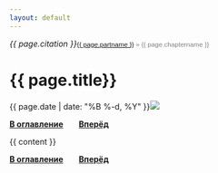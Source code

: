 ```yaml
---
layout: default
---
```


<p><span class="marginnote" style="font-size:inherit;font-style:italic;">{{ page.citation }}</span><span style="color:gray;font-family:sans-serif;font-size:smaller;"><a href="{{ page.parturl }}" title="{{ page.partname }}">{{ page.partname }}</a> » {{ page.chaptername }}</span></p>
<h1>{{ page.title}}</h1>
<p class="subtitle">{{ page.date | date: "%B %-d, %Y" }}<span class="marginnote" ><img src="img/{{page.frontimage}}.jpg"/></span></p>


<p><a href="inf.htm" title="В оглавление"><strong>В оглавление</strong></a> &nbsp;&nbsp;&nbsp;&nbsp;&nbsp; <a href="{{ page.pagenext }}" title="Вперёд"><strong>Вперёд</strong></a></p>


{{ content }}

<p><a href="inf.htm" title="В оглавление"><strong>В оглавление</strong></a> &nbsp;&nbsp;&nbsp;&nbsp;&nbsp; <a href="{{ page.pagenext }}" title="Вперёд"><strong>Вперёд</strong></a></p>
